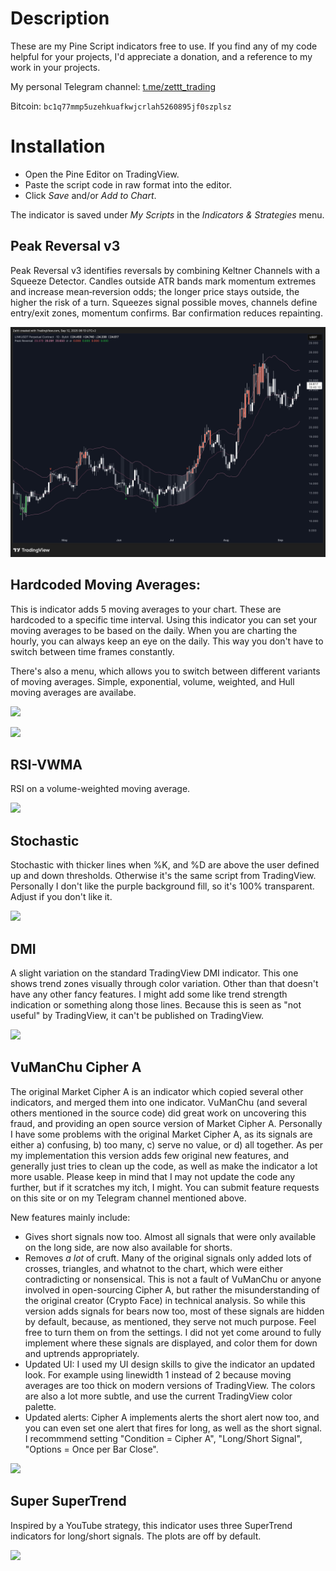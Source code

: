 # Description

These are my Pine Script indicators free to use. If you find any of my code helpful for your projects, I'd appreciate a donation, and a reference to my work in your projects.

My personal Telegram channel: [t.me/zettt_trading](https://t.me/zettt_trading)

Bitcoin: `bc1q77mmp5uzehkuafkwjcrlah5260895jf0szplsz`

# Installation

* Open the Pine Editor on TradingView.
* Paste the script code in raw format into the editor.
* Click *Save* and/or *Add to Chart*.

The indicator is saved under *My Scripts* in the *Indicators & Strategies* menu.

## Peak Reversal v3

Peak Reversal v3 identifies reversals by combining Keltner Channels with a Squeeze Detector. Candles outside ATR bands mark momentum extremes and increase mean‑reversion odds; the longer price stays outside, the higher the risk of a turn. Squeezes signal possible moves, channels define entry/exit zones, momentum confirms. Bar confirmation reduces repainting.

![](images/Peak_Reversal.png)

## Hardcoded Moving Averages:

This is indicator adds 5 moving averages to your chart. These are hardcoded to a specific time interval. Using this indicator you can set your moving averages to be based on the daily. When you are charting the hourly, you can always keep an eye on the daily. This way you don't have to switch between time frames constantly.

There's also a menu, which allows you to switch between different variants of moving averages. Simple, exponential, volume, weighted, and Hull moving averages are availabe.

![](images/Hardcoded_Moving_Averages.png)

![](images/Hardcoded_Moving_Averages_Menu.png)

## RSI-VWMA

RSI on a volume-weighted moving average.

![](images/RSI-VWMA.png)

## Stochastic

Stochastic with thicker lines when %K, and %D are above the user defined up and down thresholds. Otherwise it's the same script from TradingView. Personally I don't like the purple background fill, so it's 100% transparent. Adjust if you don't like it.

![](images/Stochastic.png)

## DMI

A slight variation on the standard TradingView DMI indicator. This one shows trend zones visually through color variation. Other than that doesn't have any other fancy features. I might add some like trend strength indication or something along those lines. Because this is seen as "not useful" by TradingView, it can't be published on TradingView. 

![](images/DMI.png)

## VuManChu Cipher A

The original Market Cipher A is an indicator which copied several other indicators, and merged them into one indicator. VuManChu (and several others mentioned in the source code) did great work on uncovering this fraud, and providing an open source version of Market Cipher A. Personally I have some problems with the original Market Cipher A, as its signals are either a) confusing, b) too many, c) serve no value, or d) all together. As per my implementation this version adds few original new features, and generally just tries to clean up the code, as well as make the indicator a lot more usable. Please keep in mind that I may not update the code any further, but if it scratches my itch, I might. You can submit feature requests on this site or on my Telegram channel mentioned above.

New features mainly include:

* Gives short signals now too. Almost all signals that were only available on the long side, are now also available for shorts.
* Removes *a lot* of cruft. Many of the original signals only added lots of crosses, triangles, and whatnot to the chart, which were either contradicting or nonsensical. This is not a fault of VuManChu or anyone involved in open-sourcing Cipher A, but rather the misunderstanding of the original creator (Crypto Face) in technical analysis. So while this version adds signals for bears now too, most of these signals are hidden by default, because, as mentioned, they serve not much purpose. Feel free to turn them on from the settings. I did not yet come around to fully implement where these signals are displayed, and color them for down and uptrends appropriately. 
* Updated UI: I used my UI design skills to give the indicator an updated look. For example using linewidth 1 instead of 2 because moving averages are too thick on modern versions of TradingView. The colors are also a lot more subtle, and use the current TradingView color palette.
* Updated alerts: Cipher A implements alerts the short alert now too, and you can even set one alert that fires for long, as well as the short signal. I recommmend setting "Condition = Cipher A", "Long/Short Signal", "Options = Once per Bar Close". 

![](images/VuManChu_Cipher_A.png)

## Super SuperTrend

Inspired by a YouTube strategy, this indicator uses three SuperTrend indicators for long/short signals. The plots are off by default. 

![](images/Super_SuperTrend.png)
